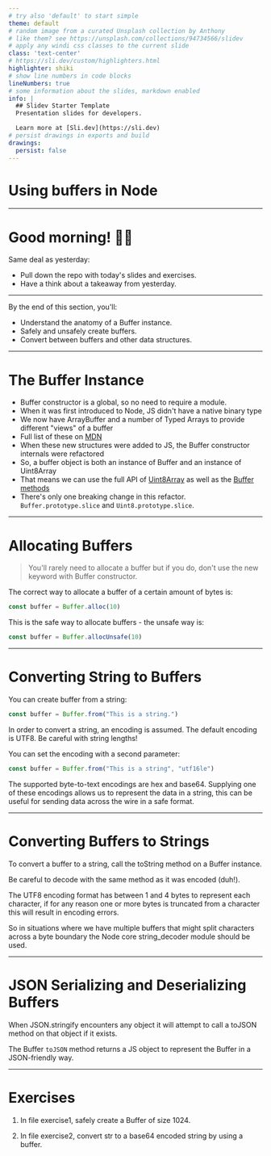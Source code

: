 ```yaml
---
# try also 'default' to start simple
theme: default
# random image from a curated Unsplash collection by Anthony
# like them? see https://unsplash.com/collections/94734566/slidev
# apply any windi css classes to the current slide
class: 'text-center'
# https://sli.dev/custom/highlighters.html
highlighter: shiki
# show line numbers in code blocks
lineNumbers: true
# some information about the slides, markdown enabled
info: |
  ## Slidev Starter Template
  Presentation slides for developers.

  Learn more at [Sli.dev](https://sli.dev)
# persist drawings in exports and build
drawings:
  persist: false
---
```


# Using buffers in Node

---

# Good morning! 👋🏻

Same deal as yesterday:

- Pull down the repo with today's slides and exercises.
- Have a think about a takeaway from yesterday.

---

By the end of this section, you'll:
- Understand the anatomy of a Buffer instance.
- Safely and unsafely create buffers.
- Convert between buffers and other data structures.

---

# The Buffer Instance

<v-clicks>

- Buffer constructor is a global, so no need to require a module.
- When it was first introduced to Node, JS didn't have a native binary type
- We now have ArrayBuffer and a number of Typed Arrays to provide different "views" of a buffer
- Full list of these on [MDN](https://developer.mozilla.org/en-US/docs/Web/JavaScript/Typed_arrays)
- When these new structures were added to JS, the Buffer constructor internals were refactored
- So, a buffer object is both an instance of Buffer and an instance of Uint8Array
- That means we can use the full API of [Uint8Array](https://developer.mozilla.org/en-US/docs/Web/JavaScript/Reference/Global_Objects/Uint8Array) as well as the [Buffer methods](https://nodejs.org/dist/latest-v12.x/docs/api/buffer.html)
- There's only one breaking change in this refactor. `Buffer.prototype.slice` and `Uint8.prototype.slice`.

</v-clicks>

---

# Allocating Buffers

<v-clicks>

> You'll rarely need to allocate a buffer but if you do, don't use the new keyword with Buffer constructor.

The correct way to allocate a buffer of a certain amount of bytes is:

```js
const buffer = Buffer.alloc(10)
```

This is the safe way to allocate buffers - the unsafe way is:

```js
const buffer = Buffer.allocUnsafe(10)
```

</v-clicks>

---

# Converting String to Buffers

<v-clicks>

You can create buffer from a string:

```js
const buffer = Buffer.from("This is a string.")
```

In order to convert a string, an encoding is assumed. The default encoding is UTF8. Be careful with string lengths!

You can set the encoding with a second parameter:

```js
const buffer = Buffer.from("This is a string", "utf16le")
```

The supported byte-to-text encodings are hex and base64. Supplying one of these encodings allows us to represent the data in a string, this can be useful for sending data across the wire in a safe format.


</v-clicks>

---

# Converting Buffers to Strings

<v-clicks>

To convert a buffer to a string, call the toString method on a Buffer instance.

Be careful to decode with the same method as it was encoded (duh!).

The UTF8 encoding format has between 1 and 4 bytes to represent each character, if for any reason one or more bytes is truncated from a character this will result in encoding errors.

So in situations where we have multiple buffers that might split characters across a byte boundary the Node core string_decoder module should be used.

</v-clicks>

---

# JSON Serializing and Deserializing Buffers

<v-clicks>

When JSON.stringify encounters any object it will attempt to call a toJSON method on that object if it exists. 

The Buffer `toJSON` method returns a JS object to represent the Buffer in a JSON-friendly way.


</v-clicks>

---

# Exercises

1. In file exercise1, safely create a Buffer of size 1024. 

2. In file exercise2, convert str to a base64 encoded string by using a buffer. 

